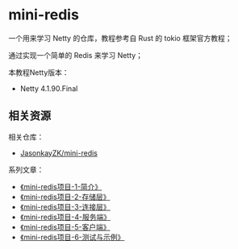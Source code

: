 # mini-redis

一个用来学习 Netty 的仓库，教程参考自 Rust 的 tokio 框架官方教程；

通过实现一个简单的 Redis 来学习 Netty；

本教程Netty版本：

- Netty 4.1.90.Final


## **相关资源**

相关仓库：

- [JasonkayZK/mini-redis](https://github.com/JasonkayZK/mini-redis/)

系列文章：

- [《mini-redis项目-1-简介》](https://jasonkayzk.github.io/2022/12/05/mini-redis项目-1-简介/)
- [《mini-redis项目-2-存储层》](https://jasonkayzk.github.io/2022/12/05/mini-redis项目-2-存储层/)
- [《mini-redis项目-3-连接层》](https://jasonkayzk.github.io/2022/12/05/mini-redis项目-3-连接层/)
- [《mini-redis项目-4-服务端》](https://jasonkayzk.github.io/2022/12/06/mini-redis项目-4-服务端/)
- [《mini-redis项目-5-客户端》](https://jasonkayzk.github.io/2022/12/07/mini-redis项目-5-客户端/)
- [《mini-redis项目-6-测试与示例》](https://jasonkayzk.github.io/2022/12/07/mini-redis项目-6-测试与示例/)

